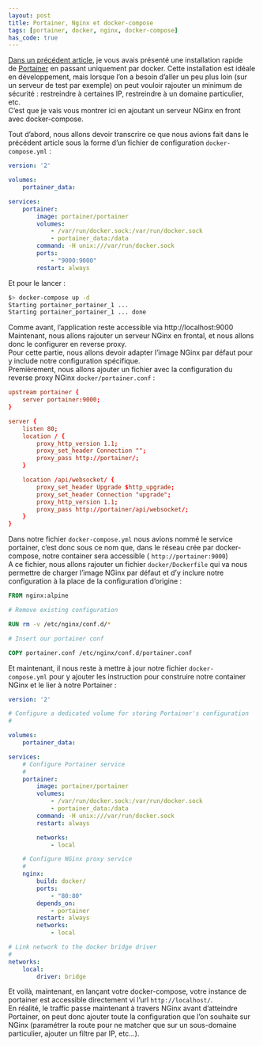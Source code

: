 ```yaml
---
layout: post
title: Portainer, Nginx et docker-compose
tags: [portainer, docker, nginx, docker-compose]
has_code: true
---
```

[Dans un précédent article](https://www.jeckel-lab.fr/2017/12/installation-rapide-de-portainer/), je vous avais présenté une installation rapide de [Portainer](https://www.portainer.io/) en passant uniquement par docker. Cette installation est idéale en développement, mais lorsque l’on a besoin d’aller un peu plus loin (sur un serveur de test par exemple) on peut vouloir rajouter un minimum de sécurité : restreindre à certaines IP, restreindre à un domaine particulier, etc.  
C’est que je vais vous montrer ici en ajoutant un serveur NGinx en front avec docker-compose.  
  
Tout d’abord, nous allons devoir transcrire ce que nous avions fait dans le précédent article sous la forme d’un fichier de configuration `docker-compose.yml` :

```yaml
version: '2'

volumes:
	portainer_data:

services:
	portainer:
		image: portainer/portainer
		volumes:
			- /var/run/docker.sock:/var/run/docker.sock
			- portainer_data:/data
		command: -H unix:///var/run/docker.sock
		ports:
			- "9000:9000"
		restart: always
```

Et pour le lancer :

```bash
$> docker-compose up -d
Starting portainer_portainer_1 ...
Starting portainer_portainer_1 ... done
```

Comme avant, l’application reste accessible via http://localhost:9000  
Maintenant, nous allons rajouter un serveur NGinx en frontal, et nous allons donc le configurer en reverse proxy.  
Pour cette partie, nous allons devoir adapter l’image NGinx par défaut pour y include notre configuration spécifique.  
Premièrement, nous allons ajouter un fichier avec la configuration du reverse proxy NGinx `docker/portainer.conf` :

```conf
upstream portainer {
	server portainer:9000;
}

server {
	listen 80;
	location / {
		proxy_http_version 1.1;
		proxy_set_header Connection "";
		proxy_pass http://portainer/;
	}

	location /api/websocket/ {
		proxy_set_header Upgrade $http_upgrade;
		proxy_set_header Connection "upgrade";
		proxy_http_version 1.1;
		proxy_pass http://portainer/api/websocket/;
	}
}
```

Dans notre fichier `docker-compose.yml` nous avions nommé le service portainer, c’est donc sous ce nom que, dans le réseau crée par docker-compose, notre container sera accessible ( `http://portainer:9000`)  
A ce fichier, nous allons rajouter un fichier `docker/Dockerfile` qui va nous permettre de charger l’image NGinx par défaut et d’y inclure notre configuration à la place de la configuration d’origine :

```Dockerfile
FROM nginx:alpine

# Remove existing configuration

RUN rm -v /etc/nginx/conf.d/*

# Insert our portainer conf

COPY portainer.conf /etc/nginx/conf.d/portainer.conf
```

Et maintenant, il nous reste à mettre à jour notre fichier `docker-compose.yml` pour y ajouter les instruction pour construire notre container NGinx et le lier à notre Portainer :

```yaml
version: '2'

# Configure a dedicated volume for storing Portainer's configuration
#

volumes:
	portainer_data:

services:
	# Configure Portainer service
	#
	portainer:
		image: portainer/portainer
		volumes:
			- /var/run/docker.sock:/var/run/docker.sock
			- portainer_data:/data
		command: -H unix:///var/run/docker.sock
		restart: always

		networks:
			- local

	# Configure NGinx proxy service
	#
	nginx:
		build: docker/
		ports:
			- "80:80"
		depends_on:
			- portainer
		restart: always
		networks:
			- local

# Link network to the docker bridge driver
#
networks:
	local:
		driver: bridge
```

Et voilà, maintenant, en lançant votre docker-compose, votre instance de portainer est accessible directement vi l’url `http://localhost/`.  
En réalité, le traffic passe maintenant à travers NGinx avant d’atteindre Portainer, on peut donc ajouter toute la configuration que l’on souhaite sur NGinx (paramétrer la route pour ne matcher que sur un sous-domaine particulier, ajouter un filtre par IP, etc…).
